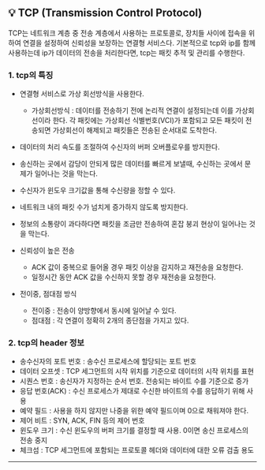 ## 💡 TCP (Transmission Control Protocol)
TCP는 네트워크 계층 중 전송 계층에서 사용하는 프로토콜로, 장치들 사이에 접속을 위하여 연결을 설정하여 신뢰성을 보장하는 연결형 서비스다.
기본적으로 tcp와 ip를 함께 사용하는데 ip가 데이터의 전송을 처리한다면, tcp는 패킷 추적 및 관리를 수행한다.

### 1. tcp의 특징
- 연결형 서비스로 가상 회선방식을 사용한다.
  - 가상회선방식 : 데이터를 전송하기 전에 논리적 연결이 설정되는데 이를 가상회선이라 한다. 각 패킷에는 가상회선 식별번호(VCI)가 포함되고
모든 패킷이 전송되면 가상회선이 해제되고 패킷들은 전송된 순서대로 도착한다.

- 데이터의 처리 속도를 조절하여 수신자의 버퍼 오버플로우를 방지한다.
- 송신하는 곳에서 감당이 안되게 많은 데이터를 빠르게 보낼때, 수신하는 곳에서 문제가 일어나는 것을 막는다.
- 수신자가 윈도우 크기값을 통해 수신량을 정할 수 있다.


- 네트워크 내의 패킷 수가 넘치게 증가하지 않도록 방지한다.
- 정보의 소통량이 과다하다면 패킷을 조금만 전송하여 혼잡 붕괴 현상이 일어나는 것을 막는다.


- 신뢰성이 높은 전송
  - ACK 값이 중복으로 들어올 경우 패킷 이상을 감지하고 재전송을 요청한다.
  - 일정시간 동안 ACK 값을 수신하지 못할 경우 재전송을 요청한다.

- 전이중, 점대점 방식
  - 전이중 : 전송이 양방향에서 동시에 일어날 수 있다.
  - 점대점 : 각 연결이 정확히 2개의 종단점을 가지고 있다.

### 2. tcp의 header 정보
- 송수신자의 포트 번호 : 송수신 프로세스에 할당되는 포트 번호
- 데이터 오프셋 : TCP 세그먼트의 시작 위치를 기준으로 데이터의 시작 위치를 표현
- 시퀀스 번호 : 송신자가 지정하는 순서 번호. 전송되는 바이트 수를 기준으로 증가
- 응답 번호(ACK) : 수신 프로세스가 제대로 수신한 바이트의 수를 응답하기 위해 사용
- 예약 필드 : 사용을 하지 않지만 나중을 위한 예약 필드이며 0으로 채워져야 한다.
- 제어 비트 : SYN, ACK, FIN 등의 제어 번호
- 윈도우 크기 : 수신 윈도우의 버퍼 크기를 결정할 때 사용. 0이면 송신 프로세스의 전송 중지
- 체크섬 : TCP 세그먼트에 포함되는 프로토콜 헤더와 데이터에 대한 오류 검출 용도

-----
</br>
